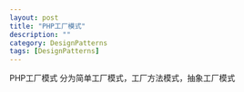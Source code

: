 ```yaml
---
layout: post
title: "PHP工厂模式"
description: ""
category: DesignPatterns
tags: [DesignPatterns]
---
```


PHP工厂模式 分为简单工厂模式，工厂方法模式，抽象工厂模式

